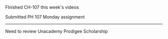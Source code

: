 FInished CH-107 this week's videos

Submitted PH 107 Monday assignment 


---
Need to review Unacademy Prodigee Scholarship